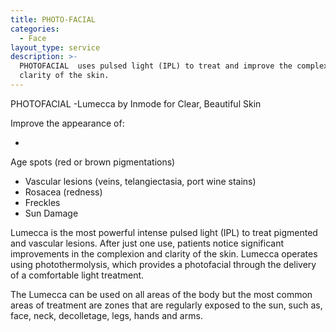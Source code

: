 ```yaml
---
title: PHOTO-FACIAL
categories:
  - Face
layout_type: service
description: >-
  PHOTOFACIAL  uses pulsed light (IPL) to treat and improve the complexion and
  clarity of the skin.
---
```

PHOTOFACIAL
 -Lumecca by Inmode for Clear, Beautiful Skin

Improve the appearance of:

* 

Age spots (red or brown pigmentations)

* Vascular lesions (veins, telangiectasia, port wine stains)
* Rosacea (redness)
* Freckles
* Sun Damage

Lumecca is the most powerful intense pulsed light (IPL) to treat pigmented and vascular lesions. After just one use, patients notice significant improvements in the complexion and clarity of the skin. Lumecca operates using photothermolysis, which provides a photofacial through the delivery of a comfortable light treatment. 

The Lumecca can be used on all areas of the body but the most common areas of treatment are zones that are regularly exposed to the sun, such as, face, neck, decolletage, legs, hands and arms.
